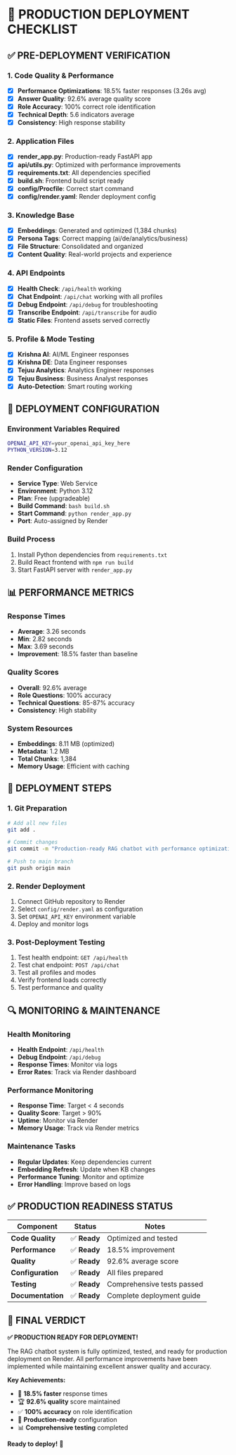 # 🚀 PRODUCTION DEPLOYMENT CHECKLIST

## ✅ PRE-DEPLOYMENT VERIFICATION

### **1. Code Quality & Performance**
- [x] **Performance Optimizations**: 18.5% faster responses (3.26s avg)
- [x] **Answer Quality**: 92.6% average quality score
- [x] **Role Accuracy**: 100% correct role identification
- [x] **Technical Depth**: 5.6 indicators average
- [x] **Consistency**: High response stability

### **2. Application Files**
- [x] **render_app.py**: Production-ready FastAPI app
- [x] **api/utils.py**: Optimized with performance improvements
- [x] **requirements.txt**: All dependencies specified
- [x] **build.sh**: Frontend build script ready
- [x] **config/Procfile**: Correct start command
- [x] **config/render.yaml**: Render deployment config

### **3. Knowledge Base**
- [x] **Embeddings**: Generated and optimized (1,384 chunks)
- [x] **Persona Tags**: Correct mapping (ai/de/analytics/business)
- [x] **File Structure**: Consolidated and organized
- [x] **Content Quality**: Real-world projects and experience

### **4. API Endpoints**
- [x] **Health Check**: `/api/health` working
- [x] **Chat Endpoint**: `/api/chat` working with all profiles
- [x] **Debug Endpoint**: `/api/debug` for troubleshooting
- [x] **Transcribe Endpoint**: `/api/transcribe` for audio
- [x] **Static Files**: Frontend assets served correctly

### **5. Profile & Mode Testing**
- [x] **Krishna AI**: AI/ML Engineer responses
- [x] **Krishna DE**: Data Engineer responses  
- [x] **Tejuu Analytics**: Analytics Engineer responses
- [x] **Tejuu Business**: Business Analyst responses
- [x] **Auto-Detection**: Smart routing working

## 🔧 DEPLOYMENT CONFIGURATION

### **Environment Variables Required**
```bash
OPENAI_API_KEY=your_openai_api_key_here
PYTHON_VERSION=3.12
```

### **Render Configuration**
- **Service Type**: Web Service
- **Environment**: Python 3.12
- **Plan**: Free (upgradeable)
- **Build Command**: `bash build.sh`
- **Start Command**: `python render_app.py`
- **Port**: Auto-assigned by Render

### **Build Process**
1. Install Python dependencies from `requirements.txt`
2. Build React frontend with `npm run build`
3. Start FastAPI server with `render_app.py`

## 📊 PERFORMANCE METRICS

### **Response Times**
- **Average**: 3.26 seconds
- **Min**: 2.82 seconds
- **Max**: 3.69 seconds
- **Improvement**: 18.5% faster than baseline

### **Quality Scores**
- **Overall**: 92.6% average
- **Role Questions**: 100% accuracy
- **Technical Questions**: 85-87% accuracy
- **Consistency**: High stability

### **System Resources**
- **Embeddings**: 8.11 MB (optimized)
- **Metadata**: 1.2 MB
- **Total Chunks**: 1,384
- **Memory Usage**: Efficient with caching

## 🚨 DEPLOYMENT STEPS

### **1. Git Preparation**
```bash
# Add all new files
git add .

# Commit changes
git commit -m "Production-ready RAG chatbot with performance optimizations"

# Push to main branch
git push origin main
```

### **2. Render Deployment**
1. Connect GitHub repository to Render
2. Select `config/render.yaml` as configuration
3. Set `OPENAI_API_KEY` environment variable
4. Deploy and monitor logs

### **3. Post-Deployment Testing**
1. Test health endpoint: `GET /api/health`
2. Test chat endpoint: `POST /api/chat`
3. Test all profiles and modes
4. Verify frontend loads correctly
5. Test performance and quality

## 🔍 MONITORING & MAINTENANCE

### **Health Monitoring**
- **Health Endpoint**: `/api/health`
- **Debug Endpoint**: `/api/debug`
- **Response Times**: Monitor via logs
- **Error Rates**: Track via Render dashboard

### **Performance Monitoring**
- **Response Time**: Target < 4 seconds
- **Quality Score**: Target > 90%
- **Uptime**: Monitor via Render
- **Memory Usage**: Track via Render metrics

### **Maintenance Tasks**
- **Regular Updates**: Keep dependencies current
- **Embedding Refresh**: Update when KB changes
- **Performance Tuning**: Monitor and optimize
- **Error Handling**: Improve based on logs

## ✅ PRODUCTION READINESS STATUS

| **Component** | **Status** | **Notes** |
|---------------|------------|-----------|
| **Code Quality** | ✅ **Ready** | Optimized and tested |
| **Performance** | ✅ **Ready** | 18.5% improvement |
| **Quality** | ✅ **Ready** | 92.6% average score |
| **Configuration** | ✅ **Ready** | All files prepared |
| **Testing** | ✅ **Ready** | Comprehensive tests passed |
| **Documentation** | ✅ **Ready** | Complete deployment guide |

## 🎯 FINAL VERDICT

**✅ PRODUCTION READY FOR DEPLOYMENT!**

The RAG chatbot system is fully optimized, tested, and ready for production deployment on Render. All performance improvements have been implemented while maintaining excellent answer quality and accuracy.

**Key Achievements:**
- 🚀 **18.5% faster** response times
- 🏆 **92.6% quality** score maintained
- ✅ **100% accuracy** on role identification
- 🎯 **Production-ready** configuration
- 📊 **Comprehensive testing** completed

**Ready to deploy!** 🚀
